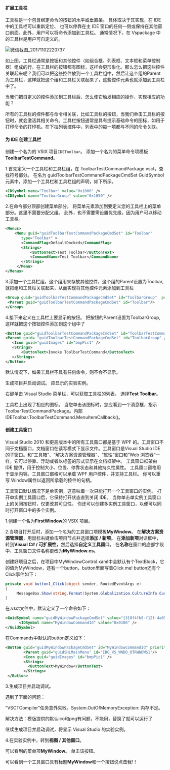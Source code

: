 #### 扩展工具栏

工具栏是一个包含绑定命令的按钮的水平或垂直条。 具体取决于其实现，在 IDE 中的工具栏可以重新定位、 也可以停靠在主 IDE 窗口的任何一侧或保持在其他窗口前面。此外，用户可以将命令添加到工具栏。 通常情况下，在 Vspackage 中的工具栏是用户可自定义的。

![微信截图_20171102220737](J:\222222344444444444444444444\微信截图_20171102220737.png)

如上图，工具栏通常是按钮和其他控件（如组合框、列表框、文本框和菜单控制器）组成的行。在工具栏的按钮都有图标，这样会更形象化。那么怎么把这些控件关联起来呢？我们可以把这些控件放到一个工具栏组中，然后让这个组的Parent为工具栏，这样就把这个组和工具栏关联起来了，这些控件元素也就添加到工具栏中了。

当我们把自定义的控件添加到工具栏后，怎么使它触发相应的操作，实现相应的功能？

所有的工具栏的控件都与命令相关联，比如工具栏的按钮，当我们单击工具栏的按钮时，就会激活其相关命令。工具栏按钮通常是具有提示基础命令的图标，如用于打印命令的打印机。在下拉列表控件中，列表中的每一项都与不同的命令关联。

#### 为 IDE 创建工具栏

创建一个名为的 VSIX 项目`IDEToolbar`。 添加一个名为的菜单命令项模板**ToolbarTestCommand**。 

1.首先定义一个工具栏和工具栏组，在 ToolbarTestCommandPackage.vsct，查找符号部分。 在名为 guidToolbarTestCommandPackageCmdSet GuidSymbol 元素中，添加一个工具栏和工具栏组的声明，如下所示。

```xml
<IDSymbol name="Toolbar" value="0x1000" />  
<IDSymbol name="ToolbarGroup" value="0x1050" />  
```

2.在命令部分顶部创建菜单部分。 将菜单元素添加到要定义您的工具栏上的菜单部分。这里不需要分配父组。 此外，也不需要需设置优先级，因为用户可以移动工具栏。

```xml
<Menus>  
	<Menu guid="guidToolbarTestCommandPackageCmdSet" id="Toolbar"  
       type="Toolbar" >  
       <CommandFlag>DefaultDocked</CommandFlag>  
       <Strings>  
           <ButtonText>Test Toolbar</ButtonText>  
           <CommandName>Test Toolbar</CommandName>  
       </Strings>  
     </Menu>  
</Menus>  
```

3.添加一个工具栏组，这个组用来存放其他控件，这个组的Parent设置为Toolbar,就把组和工具栏关联起来，从而实现将其他控件元素添加到工具栏

```xml
<Group guid="guidToolbarTestCommandPackageCmdSet" id="ToolbarGroup"  priority="0x0000">  
 <Parent guid="guidToolbarTestCommandPackageCmdSet" id="Toolbar"/>  
</Group>  
```

4.接下来定义在工具栏上要显示的按钮。 把按钮的Parent设置为ToolbarGroup,这样就把这个按钮控件添加到这个组中了  

```xml
<Button guid="guidToolbarTestCommandPackageCmdSet" id="ToolbarTestCommandId" priority="0x0100" type="Button">  
<Parent guid= "guidToolbarTestCommandPackageCmdSet" id="ToolbarGroup" />  
   <Icon guid="guidImages" id="bmpPic1" />  
   <Strings>  
       <ButtonText>Invoke ToolbarTestCommand</ButtonText>  
   </Strings>  
</Button>  
```

默认情况下，如果工具栏不具有任何命令，则不会不显示。

生成项目并启动调试。 应显示的实验实例。

右键单击 Visual Studio 菜单栏，可以获取工具栏的列表。 选择**Test Toolbar**。

工具栏上出现了相应的图标。 当您单击该图标时，您应看到一个消息框，指示ToolbarTestCommandPackage。内部 IDEToolbar.ToolbarTestCommand.MenuItemCallback()。

   #### 创建工具窗口

Visual Studio 2010 和更高版本中的所有工具窗口都是基于 WPF 的。工具窗口不同于文档窗口，文档窗口在读写模式下显示文件。工具窗口是Visual Studio IDE的子窗口。和“工具箱”、“解决方案资源管理器”、“属性”窗口和“Web 浏览器”一样，它可以停靠、浮动或者以标签的形式显示在文档框架中。 工具窗口框架由 IDE 提供，用于控制大小、位置、停靠状态和其他持久性属性。 工具窗口窗格用于显示内容。工具窗口窗格可以承载 WPF 用户控件，并支持工具栏。 你可以重写 Window属性以返回所承载的控件的句柄。

工具窗口默认情况下是单实例，这意味着一次只能打开一个工具窗口的实例。 打开单实例工具窗口后，它保持打开状态直到关闭 IDE。 当你单击单实例工具窗口上的关闭按钮时，仅更改其可见性。 你还可以创建多实例工具窗口，以便可以同时打开窗口中的多个实例。

1.创建一个名为**FirstWindow**的 VSIX 项目。 

2.当项目打开后时，添加一个名为的工具窗口项模板**MyWindow**。 在**解决方案资源管理器**，用鼠标右键单击项目节点并选择**添加 / 新项**。 在**添加新项**对话框中，转到**Visual C# / 可扩展性**，然后选择**自定义工具窗口**。 在**名称**在窗口的底部字段中，工具窗口文件名称更改为**MyWindow.cs**。

创建好项目之后，在项目中MyWindowControl.xaml中会默认有个TextBlock，它的值为MyWindow，还有一个button，button里面写着Click me!   button还有个Click事件如下：

```C#
private void button1_Click(object sender, RoutedEventArgs e)
{
     MessageBox.Show(string.Format(System.Globalization.CultureInfo.CurrentUICulture, "Invoked '{0}'", this.ToString()),"MyWindow");
}
```

在.vsct文件中，默认定义了一个命令如下：

```xml
<GuidSymbol name="guidMyWindowPackageCmdSet" value="{318f4fb8-f12f-4a05-b93b-c9b7fccc07a6}">
      <IDSymbol name="MyWindowCommandId" value="0x0100" />
</GuidSymbol>
```

在Commands中默认的button定义如下：

```xml
<Button guid="guidMyWindowPackageCmdSet" id="MyWindowCommandId" priority="0x0100" type="Button">
        <Parent guid="guidSHLMainMenu" id="IDG_VS_WNDO_OTRWNDWS1"/>
        <Icon guid="guidImages" id="bmpPic1" />
        <Strings>
          <ButtonText>MyWindow</ButtonText>
        </Strings>
 </Button>
```

3.生成项目并启动调试。

遇到了下面的问题：

“VSCTCompiler”任务意外失败。System.OutOfMemoryException: 内存不足。                                

解决方法：模版提供的默认ico和png有问题，不能用，替换了就可以运行了

继续生成项目并启动调试，将显示 Visual Studio 的实验实例。 

4.在实验实例中，转到**视图 / 其他窗口**。

可以看到的菜单项**MyWindow**。 单击该按钮。

可以看到一个工具窗口具有标题**MyWindow**和一个按钮说点击我!！
